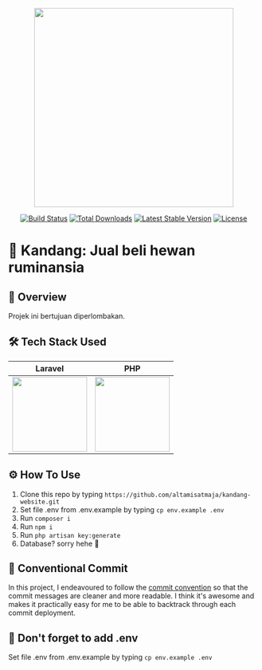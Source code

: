 <p align="center"><a href="https://laravel.com" target="_blank"><img src="" width="400"></a></p>

<p align="center">
<a href="https://travis-ci.org/laravel/framework"><img src="https://travis-ci.org/laravel/framework.svg" alt="Build Status"></a>
<a href="https://packagist.org/packages/laravel/framework"><img src="https://img.shields.io/packagist/dt/laravel/framework" alt="Total Downloads"></a>
<a href="https://packagist.org/packages/laravel/framework"><img src="https://img.shields.io/packagist/v/laravel/framework" alt="Latest Stable Version"></a>
<a href="https://packagist.org/packages/laravel/framework"><img src="https://img.shields.io/packagist/l/laravel/framework" alt="License"></a>
</p>

# 🐏 Kandang: Jual beli hewan ruminansia


## 💎 Overview

Projek ini bertujuan diperlombakan.

## 🛠️ Tech Stack Used
| Laravel                                                                              | PHP                                                                                                                                                                                                   |
| --------------------------------------------------------------------------------- | --------------------------------------------------------------------------------------------------------------------------------------------------------------------------------------------------------- |
| <img src="https://avatars.githubusercontent.com/u/958072?s=200&v=4" width="150"> | <img src="https://avatars.githubusercontent.com/u/25158?s=200&v=4" width="150"> |


## ⚙️ How To Use

1. Clone this repo by typing `https://github.com/altamisatmaja/kandang-website.git`
2. Set file .env from .env.example by typing `cp env.example .env`
3. Run `composer i`
4. Run `npm i`
5. Run `php artisan key:generate`
6. Database? sorry hehe 🤗

## 📝 Conventional Commit

‎In this project, I endeavoured to follow the [commit convention](https://www.conventionalcommits.org/en/v1.0.0/) so that the commit messages are cleaner and more readable. I think it's awesome and makes it practically easy for me to be able to backtrack through each commit deployment.

## 📄 Don't forget to add .env

‎Set file .env from .env.example by typing `cp env.example .env`
